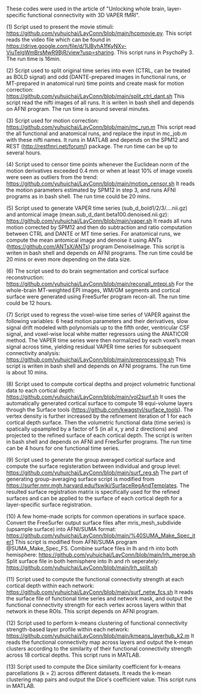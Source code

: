 These codes were used in the article of "Unlocking whole brain, layer-specific functional connectivity with 3D VAPER fMRI".

(1) Script used to present the movie stimuli: https://github.com/yuhuichai/LayConn/blob/main/hcpmovie.py. This script reads the video file which can be found in https://drive.google.com/file/d/1UByhA1fKyNXv-ViuTelgWmBrsMwR9BjR/view?usp=sharing. This script runs in PsychoPy 3. The run time is 16min.

(2) Script used to split original time series into even (CTRL, can be treated as BOLD signal) and odd (DANTE-prepared images in functional runs, or MT-prepared in anatomical run) time points and create mask for motion correction: https://github.com/yuhuichai/LayConn/blob/main/split_ctrl_dant.sh This script read the nifti images of all runs. It is writen in bash shell and depends on AFNI program. The run time is around several minutes.

(3) Script used for motion correction: https://github.com/yuhuichai/LayConn/blob/main/mc_run.m This script read the all functional and anatomical runs, and replace the input in mc_job.m with these nifti names. It runs in MATLAB and depends on the SPM12 and REST (http://restfmri.net/forum/) package. The run time can be up to several hours.

(4) Script used to censor time points whenever the Euclidean norm of the motion derivatives exceeded 0.4 mm or when at least 10% of image voxels were seen as outliers from the trend: https://github.com/yuhuichai/LayConn/blob/main/motion_censor.sh It reads the motion parameters estimated by SPM12 in step 3, and runs AFNI programs as in bash shell. The run time could be 20 mins.

(5) Script used to generate VAPER time series (sub_d_bold1/2/3/....nii.gz) and antomical image (mean.sub_d_dant.beta100.denoised.nii.gz): https://github.com/yuhuichai/LayConn/blob/main/vaper.sh It reads all runs motion corrected by SPM12 and then do subtraction and ratio computation between CTRL and DANTE or MT time series. For anatomical runs, we compute the mean antomical image and denoise it using ANTs (https://github.com/ANTsX/ANTs) program DenoiseImage. This script is writen in bash shell and depends on AFNI programs. The run time could be 20 mins or even more depending on the data size.

(6) The script used to do brain segmentation and cortical surface reconstruction: https://github.com/yuhuichai/LayConn/blob/main/reconall_mtepi.sh For the whole-brain MT-weighted EPI images, WM/GM segments and cortical surface were generated using FreeSurfer program recon-all. The run time could be 12 hours.

(7) Script used to regress the voxel-wise time series of VAPER against the following variables: 6 head motion parameters and their derivatives, slow signal drift modeled with polynomials up to the fifth order, ventricular CSF signal, and voxel-wise local white matter regressors using the ANATICOR method. The VAPER time series were then normalized by each voxel’s mean signal across time, yielding residual VAPER time series for subsequent connectivity analysis: https://github.com/yuhuichai/LayConn/blob/main/preprocessing.sh This script is writen in bash shell and depends on AFNI programs. The run time is about 10 mins.

(8) Script used to compute cortical depths and project volumetric functional data to each cortical depth: https://github.com/yuhuichai/LayConn/blob/main/vol2surf.sh It uses the automatically generated cortical surface to compute 18 equi-volume layers through the Surface tools (https://github.com/kwagstyl/surface_tools). The vertex density is further increased by the refinement iteration of 1 for each cortical depth surface. Then the volumetric functional data (time series) is spatically upsampled by a factor of 5 (in all x, y and z directions) and projected to the refined surface of each cortical depth. The script is writen in bash shell and depends on AFNI and FreeSurfer programs. The run time can be 4 hours for one functional time series.

(9) Script used to generate the group averaged cortical surface and compute the surface registeration between individual and group level: https://github.com/yuhuichai/LayConn/blob/main/surf_reg.sh The part of generating group-averaging surface script is modified from https://surfer.nmr.mgh.harvard.edu/fswiki/SurfaceRegAndTemplates. The resulted surface registration matrix is specifically used for the refined surfaces and can be applied to the surface of each cortical depth for a layer-specific surface registration.

(10) A few home-made scripts for common operations in surface space. Convert the FreeSurfer output surface files after mris_mesh_subdivide (upsample surface) into AFNI/SUMA format: https://github.com/yuhuichai/LayConn/blob/main/%40SUMA_Make_Spec_iter1 This script is modified from AFNI/SUMA program @SUMA_Make_Spec_FS. Combine surface files in lh and rh into both hemisphere: https://github.com/yuhuichai/LayConn/blob/main/lrh_merge.sh Split surface file in both hemisphere into lh and rh seperately: https://github.com/yuhuichai/LayConn/blob/main/lrh_split.sh

(11) Script used to compute the functional connectivity strength at each cortical depth within
 each network: https://github.com/yuhuichai/LayConn/blob/main/surf_netw_fcs.sh It reads the surface file of functional time series and network mask, and output the functional connectivity strength for each vertex across layers within that network in these ROIs. This script depends on AFNI program.

(12) Script used to perform k-means clustering of functional connectivity strength-based layer profile within each network: https://github.com/yuhuichai/LayConn/blob/main/kmeans_layerhub_k2.m It reads the functional connectivity map across layers and output the k-mean clusters according to the similarity of their functional connectivity strength across 18 cortical depths. This script runs in MATLAB.

(13) Script used to compute the Dice similarity coefficient for k-means parcellations (k = 2) across different datasets. It reads the k-mean clustering map pairs and output the Dice's coefficient value. This script runs in MATLAB.
